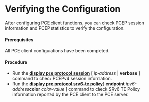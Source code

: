 Verifying the Configuration
===========================

After configuring PCE client functions, you can check PCEP session information and PCEP statistics to verify the configuration.

#### Prerequisites

All PCE client configurations have been completed.


#### Procedure

* Run the [**display pce protocol session**](cmdqueryname=display+pce+protocol+session) [ *ip-address* | **verbose** ] command to check PCEPv4 session information.
* Run the [**display pce protocol srv6-te policy**](cmdqueryname=display+pce+protocol+srv6-te+policy)[ **endpoint** *ipv6-address***color** *color-value* ] command to check SRv6 TE Policy information reported by the PCE client to the PCE server.